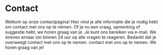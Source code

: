 # Contact

Welkom op onze contactpagina! Hier vind je alle informatie die je nodig hebt om contact met ons op te nemen.
Of je nu een vraag, opmerking of suggestie hebt, we horen graag van je. Je kunt ons bereiken via
e-mail. We streven ernaar om binnen 24 uur op alle vragen te reageren. Bedankt dat je overweegt contact met ons op te nemen.
contact met ons op te nemen. We horen graag van je!